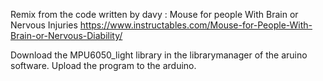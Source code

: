 Remix from the code written by davy : Mouse for people With Brain or Nervous Injuries 
https://www.instructables.com/Mouse-for-People-With-Brain-or-Nervous-Diability/

Download the MPU6050_light library in the librarymanager of the aruino software. Upload the program to the arduino. 
